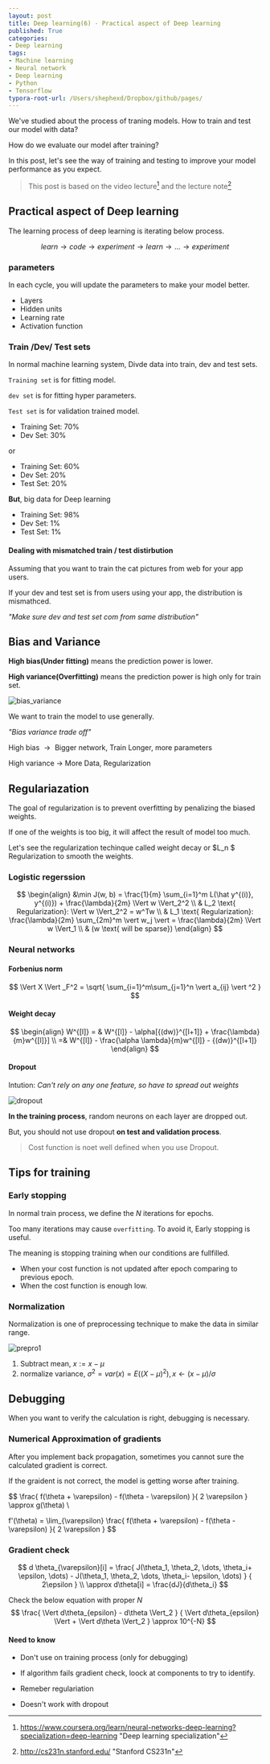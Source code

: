 ```yaml
---
layout: post
title: Deep learning(6) - Practical aspect of Deep learning
published: True
categories:
- Deep learning
tags:
- Machine learning
- Neural network
- Deep learning
- Python
- Tensorflow
typora-root-url: /Users/shephexd/Dropbox/github/pages/
---
```




We've studied about the process of traning models. How to train and test our model with data?

How do we evaluate our model after training?

In this post, let's see the way of training and testing to improve your model performance as you expect.





<!--more-->

> This post is based on the video lecture[^1] and the lecture note[^2]



## Practical aspect of Deep learning



The learning process of deep learning is iterating below process.


$$
learn \rightarrow code \rightarrow experiment \rightarrow learn \rightarrow \dots \rightarrow experiment
$$




### parameters

In each cycle, you will update the parameters to make your model better.



- Layers
- Hidden units
- Learning rate
- Activation function





### Train /Dev/ Test sets



In normal machine learning system, Divde data into train, dev and test sets.

`Training set` is for fitting model. 

`dev set` is for fitting hyper parameters. 

`Test set` is for validation trained model.



- Training Set: 70%
- Dev Set: 30%

or 

- Training Set: 60%
- Dev Set: 20%
- Test Set: 20%



**But**, big data for Deep learning

- Training Set: 98%
- Dev Set: 1%
- Test Set: 1%



#### Dealing with mismatched train / test distirbution

Assuming that you want to train the cat pictures from web for your app users.

If your dev and test set is from users using your app, the distribution is mismathced.



*"Make sure dev and test set com from same distribution"*



## Bias and Variance



**High bias(Under fitting)** means the prediction power is lower.

**High variance(Overfitting)** means the prediction power is high only for train set.



![bias_variance](/assets/images/articles/DeepLearning/bias_variance.png)



We want to train the model to use generally.



*"Bias variance trade off"*



High bias $\rightarrow​$ Bigger network, Train Longer, more parameters

High variance $\rightarrow$ More Data, Regularization





## Regulariazation

The goal of regularization is to prevent overfitting by penalizing the biased weights.

If one of the weights is too big, it will affect the result of model too much.

Let's see the regularization techinque called weight decay or $L_n $ Regularization to smooth the weights.



### Logistic regerssion


$$
\begin{align}
&\min J(w, b) = \frac{1}{m} \sum_{i=1}^m L(\hat y^{(i)}, y^{(i)}) + \frac{\lambda}{2m} \Vert w \Vert_2^2 \\
& L_2 \text{ Regularization}: \Vert w \Vert_2^2 = w^Tw \\
& L_1 \text{ Regularization}: \frac{\lambda}{2m} \sum_{2m}^m \vert w_j \vert = \frac{\lambda}{2m} \Vert w \Vert_1 \\
& (w \text{ will be sparse})
\end{align}
$$




### Neural networks



#### Forbenius norm


$$
\Vert X \Vert _F^2 = \sqrt{
    \sum_{i=1}^m\sum_{j=1}^n \vert a_{ij} \vert ^2 
}
$$


#### Weight decay


$$
\begin{align}
W^{[l]} = & W^{[l]} - \alpha[{(dw)}^{[l+1]} + \frac{\lambda}{m}w^{[l]}] \\
=& W^{[l]} - \frac{\alpha \lambda}{m}w^{[l]} - {(dw)}^{[l+1]}
\end{align}
$$




#### Dropout

Intution: *Can't rely on any one feature, so have to spread out weights*



![dropout](/assets/images/articles/DeepLearning/dropout.png)





**In the training process**, random neurons on each layer are dropped out.

But, you should not use dropout **on test and validation process**.



> Cost function is noet well defined when you use Dropout.



## Tips for training



### Early stopping

In normal train process, we define the $N$ iterations for epochs.

Too many iterations may cause `overfitting`. To avoid it, Early stopping is useful.

The meaning is stopping training when our conditions are fullfilled.



- When your cost function is not updated after epoch comparing to previous epoch.
- When the cost function is enough low.



### Normalization

Normalization is one of preprocessing technique to make the data in similar range.



![prepro1](/assets/images/articles/DeepLearning/prepro1.jpeg)





1. Subtract mean, $x := x - \mu​$
2. normalize variance, $\sigma^2 = var(x) = E((X - \mu)^2), x \leftarrow (x - \mu) / \sigma$





## Debugging

When you want to verify the calculation is right, debugging is necessary.



### Numerical Approximation of gradients



After you implement back propagation, sometimes you cannot sure the calculated gradient is correct.

If the graident is not correct, the model is getting worse after training.




$$
\frac{
    f(\theta + \varepsilon) - f(\theta - \varepsilon)
}{
    2 \varepsilon
}
\approx g(\theta) \\

f'(\theta) = 
\lim_{\varepsilon}
\frac{
    f(\theta + \varepsilon) - f(\theta - \varepsilon)
}{
    2 \varepsilon
}
$$


### Gradient check


$$
d \theta_{\varepsilon}[i] = \frac{
    J(\theta_1, \theta_2, \dots, \theta_i+ \epsilon, \dots) -
    J(\theta_1, \theta_2, \dots, \theta_i- \epsilon, \dots)
}
{
    2\epsilon
} \\
\approx d\theta[i] = \frac{dJ}{d\theta_i}
$$




Check the below equation with proper $N$
$$
\frac{
    \Vert d\theta_{epsilon} - d\theta \Vert_2
}
{
    \Vert d\theta_{epsilon} \Vert + \Vert d\theta \Vert_2
}
\approx 10^{-N}
$$


#### Need to know

- Don't use on training process (only for debugging)
- If algorithm fails gradient check, loock at components to try to identify.

- Remeber regulariation
- Doesn't work with dropout





[^1]:	https://www.coursera.org/learn/neural-networks-deep-learning?specialization=deep-learning	"Deep learning specialization"

[^2]: http://cs231n.stanford.edu/	"Stanford CS231n"

